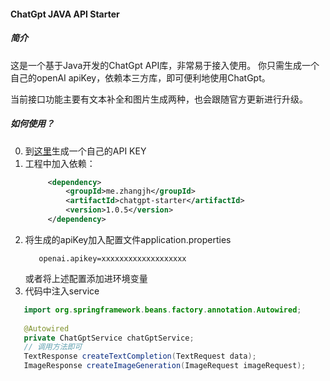 #### ChatGpt JAVA API Starter
##### 简介
这是一个基于Java开发的ChatGpt API库，非常易于接入使用。
你只需生成一个自己的openAI apiKey，依赖本三方库，即可便利地使用ChatGpt。

当前接口功能主要有文本补全和图片生成两种，也会跟随官方更新进行升级。

##### 如何使用？
0. 到[这里](https://beta.openai.com/docs/quickstart/build-your-application)生成一个自己的API KEY
1. 工程中加入依赖：
   ```xml
        <dependency>
            <groupId>me.zhangjh</groupId>
            <artifactId>chatgpt-starter</artifactId>
            <version>1.0.5</version>
        </dependency>
    ```
2. 将生成的apiKey加入配置文件application.properties
   ```properties
      openai.apikey=xxxxxxxxxxxxxxxxxxx
   ```
   或者将上述配置添加进环境变量
3. 代码中注入service

```java
   import org.springframework.beans.factory.annotation.Autowired;
   
   @Autowired
   private ChatGptService chatGptService;
   // 调用方法即可
   TextResponse createTextCompletion(TextRequest data);
   ImageResponse createImageGeneration(ImageRequest imageRequest);
```
